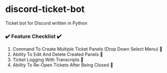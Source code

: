 # discord-ticket-bot
Ticket bot for Discord written in Python

### ✔️ Feature Checklist ✔️
1. Command To Create Multiple Ticket Panels (Drop Down Select Menu) 🚫
2. Ability To Edit And Delete Created Panels 🚫
3. Ticket Logging With Transcripts 🚫
4. Ability To Re-Open Tickets After Being Closed 🚫
